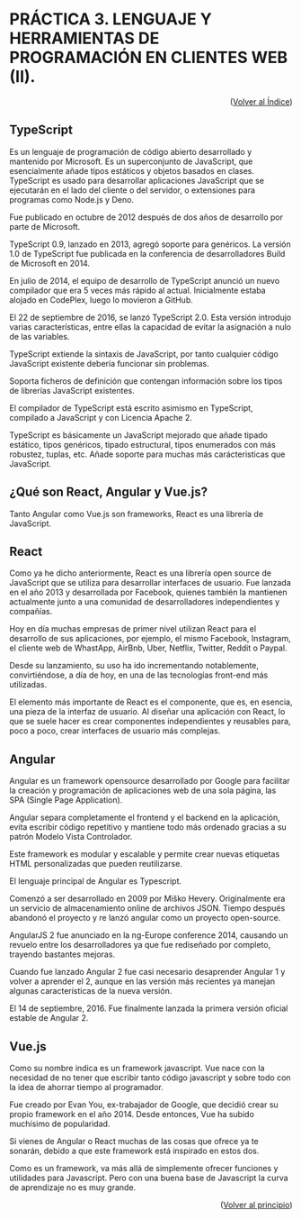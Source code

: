 <div id="principio"></div>

# PRÁCTICA 3. LENGUAJE Y HERRAMIENTAS DE PROGRAMACIÓN EN CLIENTES WEB (II).

<p align="right">(<a href="https://github.com/GonzaloLunaSalazar/DesarrolloEntornoCliente">Volver al Índice</a>)</p>

## TypeScript

Es un lenguaje de programación de código abierto desarrollado y mantenido por Microsoft. Es un superconjunto de JavaScript, que esencialmente añade tipos estáticos y objetos basados en clases. TypeScript es usado para desarrollar aplicaciones JavaScript que se ejecutarán en el lado del cliente o del servidor, o extensiones para programas como Node.js y Deno.

Fue publicado en octubre de 2012 después de dos años de desarrollo por parte de Microsoft.

TypeScript 0.9, lanzado en 2013, agregó soporte para genéricos. La versión 1.0 de TypeScript fue publicada en la conferencia de desarrolladores Build de Microsoft en 2014.

En julio de 2014, el equipo de desarrollo de TypeScript anunció un nuevo compilador que era 5 veces más rápido al actual. Inicialmente estaba alojado en CodePlex, luego lo movieron a GitHub.

El 22 de septiembre de 2016, se lanzó TypeScript 2.0. Esta versión introdujo varias características, entre ellas la capacidad de evitar la asignación a nulo de las variables.

TypeScript extiende la sintaxis de JavaScript, por tanto cualquier código JavaScript existente debería funcionar sin problemas.

Soporta ficheros de definición que contengan información sobre los tipos de librerías JavaScript existentes.

El compilador de TypeScript está escrito asimismo en TypeScript, compilado a JavaScript y con Licencia Apache 2.

TypeScript es básicamente un JavaScript mejorado que añade tipado estático, tipos genéricos, tipado estructural, tipos enumerados con más robustez, tuplas, etc. Añade soporte para muchas más carácteristicas que JavaScript.

## ¿Qué son React, Angular y Vue.js?

Tanto Angular como Vue.js son frameworks, React es una librería de JavaScript.

## React

Como ya he dicho anteriormente, React es una librería open source de JavaScript que se utiliza para desarrollar interfaces de usuario. Fue lanzada en el año 2013 y desarrollada por Facebook, quienes también la mantienen actualmente junto a una comunidad de desarrolladores independientes y compañías.

Hoy en día muchas empresas de primer nivel utilizan React para el desarrollo de sus aplicaciones, por ejemplo, el mismo Facebook, Instagram, el cliente web de WhastApp, AirBnb, Uber, Netflix, Twitter, Reddit o Paypal.

Desde su lanzamiento, su uso ha ido incrementando notablemente, convirtiéndose, a día de hoy, en una de las tecnologías front-end más utilizadas.

El elemento más importante de React es el componente, que es, en esencia, una pieza de la interfaz de usuario. Al diseñar una aplicación con React, lo que se suele hacer es crear componentes independientes y reusables para, poco a poco, crear interfaces de usuario más complejas.

## Angular

Angular es un framework opensource desarrollado por Google para facilitar la creación y programación de aplicaciones web de una sola página, las SPA (Single Page Application).

Angular separa completamente el frontend y el backend en la aplicación, evita escribir código repetitivo y mantiene todo más ordenado gracias a su patrón Modelo Vista Controlador.

Este framework es modular y escalable y permite crear nuevas etiquetas HTML personalizadas que pueden reutilizarse.

El lenguaje principal de Angular es Typescript.

Comenzó a ser desarrollado en 2009 por Miško Hevery. Originalmente era un servicio de almacenamiento online de archivos JSON. Tiempo después abandonó el proyecto y re lanzó angular como un proyecto open-source.

AngularJS 2 fue anunciado en la ng-Europe conference 2014, causando un revuelo entre los desarrolladores ya que fue rediseñado por completo, trayendo bastantes mejoras.

Cuando fue lanzado Angular 2 fue casi necesario desaprender Angular 1 y volver a aprender el 2, aunque en las versión más recientes ya manejan algunas características de la nueva versión.

El 14 de septiembre, 2016. Fue finalmente lanzada la primera versión oficial estable de Angular 2.

## Vue.js

Como su nombre indica es un framework javascript. Vue nace con la necesidad de no tener que escribir tanto código javascript y sobre todo con la idea de ahorrar tiempo al programador.

Fue creado por Evan You, ex-trabajador de Google, que decidió crear su propio framework en el año 2014. Desde entonces, Vue ha subido muchísimo de popularidad.

Si vienes de Angular o React muchas de las cosas que ofrece ya te sonarán, debido a que este framework está inspirado en estos dos.

Como es un framework, va más allá de simplemente ofrecer funciones y utilidades para Javascript. Pero con una buena base de Javascript la curva de aprendizaje no es muy grande.

<p align="right">(<a href="#principio">Volver al principio</a>)</p>
